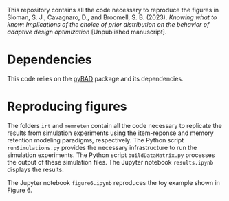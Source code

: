 This repository contains all the code necessary to reproduce the figures in Sloman, S. J., Cavagnaro, D., and Broomell, S. B. (2023). *Knowing what to know: Implications of the choice of prior distribution on the behavior of adaptive design optimization* [Unpublished manuscript].

# Dependencies

This code relies on the [pyBAD](https://github.com/sabjoslo/pyBAD) package and its dependencies.

# Reproducing figures

The folders `irt` and `memreten` contain all the code necessary to replicate the results from simulation experiments using the item-reponse and memory retention modeling paradigms, respectively. The Python script `runSimulations.py` provides the necessary infrastructure to run the simulation experiments. The Python script `buildDataMatrix.py` processes the output of these simulation files. The Jupyter notebook `results.ipynb` displays the results.

The Jupyter notebook `figure6.ipynb` reproduces the toy example shown in Figure 6.